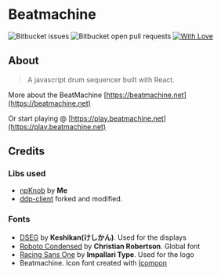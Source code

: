 # Beatmachine

![Bitbucket issues](https://img.shields.io/bitbucket/issues-raw/Navelpluisje/beatmachine.svg?style=flat-square)
![Bitbucket open pull requests](https://img.shields.io/bitbucket/pr/Navelpluisje/beatmachine.svg?style=flat-square)
[![With Love](https://img.shields.io/badge/made%20with-%E2%9D%A4-red.svg?style=flat-square)](https://navelpluisje.nl)

## About

> A javascript drum sequencer built with React.

More about the BeatMachine [https://beatmachine.net](https://beatmachine.net)

Or start playing @ [https://play.beatmachine.net](https://play.beatmachine.net)

## Credits

### Libs used

* [npKnob](https://bitbucket.org/Navelpluisje/npknob) by **Me**
* [ddp-client](https://bitbucket.org/Navelpluisje/ddp-client/src/master/) forked and modified.

### Fonts

* [DSEG](http://www.keshikan.net/fonts-e.html) by **Keshikan(けしかん)**. Used for the displays
* [Roboto Condensed](https://fonts.google.com/specimen/Roboto+Condensed) by **Christian Robertson**. Global font
* [Racing Sans One](https://fonts.google.com/specimen/Racing+Sans+One) by **Impallari Type**. Used for the logo
* Beatmachine. Icon font created with [Icomoon](https://icomoon.io/)
